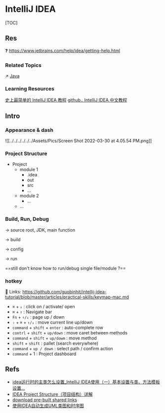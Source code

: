 # IntelliJ IDEA

[TOC]



## Res
❓ https://www.jetbrains.com/help/idea/getting-help.html


### Related Topics
↗ [Java](../../../../../🔑%20CS%20Core/👩‍💻%20Programming%20Methodology%20and%20Languages/Compiled%20Languages/⚰️%20JVM-Based%20Languages/☕️%20Java/Java.md)


### Learning Resources
[史上最简单的 IntelliJ IDEA 教程](https://guobinhit.github.io/intellij-idea-tutorial/#基础教程) 
[github.. IntelliJ IDEA 中文教程](https://github.com/judasn/IntelliJ-IDEA-Tutorial)



## Intro
### Appearance & dash
![[../../../../../../Assets/Pics/Screen Shot 2022-03-30 at 4.05.54 PM.png]]


### Project Structure
- Project
	- module 1
		- .idea
		- out
		- src
		- ...
	- module 2
		- ...
	- ...


### Build, Run, Debug
-> source root, JDK, main function

-> build

-> config

-> run

==still don't know how to run/debug single file/module ?==


### hotkey

🔗 Links: https://github.com/guobinhit/intellij-idea-tutorial/blob/master/articles/practical-skills/keymap-mac.md

- `⌘` + `↓` : click on / activate/ open
- `⌘` + `↑` : Navigate bar
- `Fn` + `↑/↓` : page up / down
- `⇧` + `⌘` + `↑/↓` : move current line up/down
- `command` + `shift` + `enter` : auto-complete row
- `contrl` + `shift` + `up/down` : move caret between methods
- `command` + `shift` + `up/dowm` : move method  
- `shift` + `shift` : pallet (search everywhere)
- `command`  + `up / down` : select path / confirm action
- `command` + 1 : Project dashboard



## Refs
- [idea运行时的主类怎么设置_IntelliJ IDEA使用（一）基本设置与类、方法模板设置...](https://blog.csdn.net/weixin_39900206/article/details/111990099)
- [IDEA Project Structure（项目结构）详解](https://blog.csdn.net/weixin_43611145/article/details/102625173)
- [download pre-built shared links](https://www.jetbrains.com/help/idea/indexing.html)
- [使用IDEA自动生成UML类图和时序图](https://blog.csdn.net/qq_43269093/article/details/110168656)
